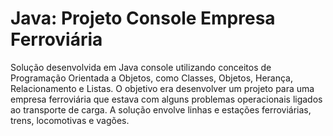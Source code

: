 # Java: Projeto Console Empresa Ferroviária
Solução desenvolvida em Java console utilizando conceitos de Programação Orientada a Objetos, como Classes, Objetos, Herança, Relacionamento e Listas. O objetivo era desenvolver um projeto para uma empresa ferroviária que estava com alguns problemas operacionais ligados ao transporte de carga. A solução envolve linhas e estações ferroviárias, trens, locomotivas e vagões. 
